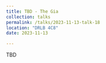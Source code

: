 ```yaml
---
title: TBD - The Gia
collection: talks
permalink: /talks/2023-11-13-talk-18
location: "DRLB 4C8"
date: 2023-11-13

---
```


TBD


